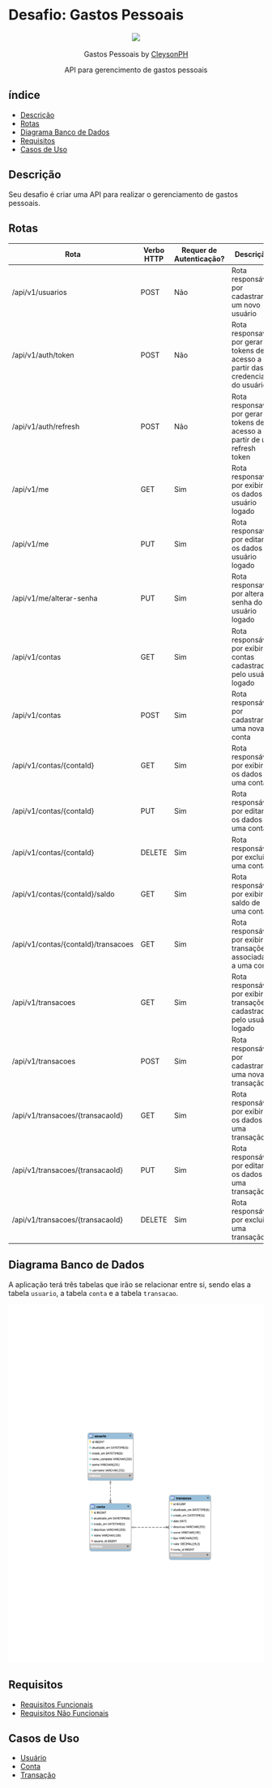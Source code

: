 # Desafio: Gastos Pessoais

<p align="center">
  <img src="https://github.com/treinaweb.png" width="200">
</p>

<p align="center">
  Gastos Pessoais by <a href="https://github.com/CleysonPH">CleysonPH</a>
</p>

<p align="center">
  API para gerencimento de gastos pessoais
</p>

## índice

- [Descrição](#descrição)
- [Rotas](#rotas)
- [Diagrama Banco de Dados](#diagrama-banco-de-dados)
- [Requisitos](#requisitos)
- [Casos de Uso](#casos-de-uso)

## Descrição

Seu desafio é criar uma API para realizar o gerenciamento de gastos pessoais.

## Rotas

| Rota                                | Verbo HTTP | Requer de Autenticação? | Descrição                                                                         |
|-------------------------------------|------------|-------------------------|-----------------------------------------------------------------------------------|
| /api/v1/usuarios                    | POST       | Não                     | Rota responsável por cadastrar um novo usuário                                    |
| /api/v1/auth/token                  | POST       | Não                     | Rota responsavél por gerar tokens de acesso a partir das credenciais do   usuário |
| /api/v1/auth/refresh                | POST       | Não                     | Rota responsavél por gerar tokens de acesso a partir de um refresh token          |
| /api/v1/me                          | GET        | Sim                     | Rota responsavél por exibir os dados do usuário logado                            |
| /api/v1/me                          | PUT        | Sim                     | Rota responsavél por editar os dados do usuário logado                            |
| /api/v1/me/alterar-senha            | PUT        | Sim                     | Rota responsavél por alterar a senha do usuário logado                            |
| /api/v1/contas                      | GET        | Sim                     | Rota responsável por exibir as contas cadastradas pelo usuário logado             |
| /api/v1/contas                      | POST       | Sim                     | Rota responsável por cadastrar uma nova conta                                     |
| /api/v1/contas/{contaId}            | GET        | Sim                     | Rota responsável por exibir os dados de uma conta                                 |
| /api/v1/contas/{contaId}            | PUT        | Sim                     | Rota responsável por editar os dados de uma conta                                 |
| /api/v1/contas/{contaId}            | DELETE     | Sim                     | Rota responsável por excluir uma conta                                            |
| /api/v1/contas/{contaId}/saldo      | GET        | Sim                     | Rota responsável por exibir o saldo de uma conta                                  |
| /api/v1/contas/{contaId}/transacoes | GET        | Sim                     | Rota responsável por exibir as transações associadas a uma conta                  |
| /api/v1/transacoes                  | GET        | Sim                     | Rota responsável por exibir as transações cadastradas pelo usuário logado         |
| /api/v1/transacoes                  | POST       | Sim                     | Rota responsável por cadastrar uma nova transação                                 |
| /api/v1/transacoes/{transacaoId}    | GET        | Sim                     | Rota responsável por exibir os dados de uma transação                             |
| /api/v1/transacoes/{transacaoId}    | PUT        | Sim                     | Rota responsável por editar os dados de uma transação                             |
| /api/v1/transacoes/{transacaoId}    | DELETE     | Sim                     | Rota responsável por excluir uma transação                                        |

## Diagrama Banco de Dados

A aplicação terá três tabelas que irão se relacionar entre si, sendo elas a tabela `usuario`, a tabela `conta` e a tabela `transacao`.

![Diagrama banco de dados](./db-diagram/db-diagram.svg)

## Requisitos

- [Requisitos Funcionais](./requisitos-funcionais.md)
- [Requisitos Não Funcionais](./requisitos-nao-funcionais.md)

## Casos de Uso

- [Usuário](./casos-de-uso-usuario.md)
- [Conta](./casos-de-uso-conta.md)
- [Transação](./casos-de-uso-transacao.md)